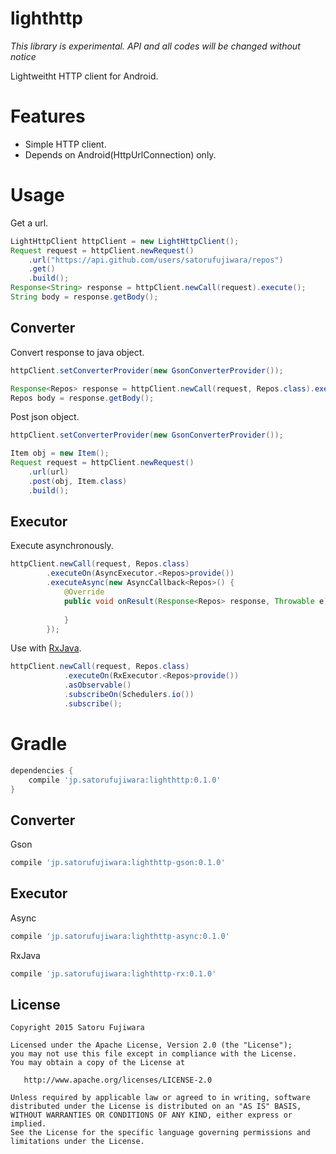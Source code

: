lighthttp
===

*This library is experimental. API and all codes will be changed without notice*

Lightweitht HTTP client for Android.

# Features
* Simple HTTP client. 
* Depends on Android(HttpUrlConnection) only.

# Usage

Get a url.
```java
LightHttpClient httpClient = new LightHttpClient();
Request request = httpClient.newRequest()
    .url("https://api.github.com/users/satorufujiwara/repos")
    .get()
    .build();
Response<String> response = httpClient.newCall(request).execute();
String body = response.getBody();
```

## Converter

Convert response to java object.
```java
httpClient.setConverterProvider(new GsonConverterProvider());

Response<Repos> response = httpClient.newCall(request, Repos.class).execute();
Repos body = response.getBody();
```

Post json object.
```java
httpClient.setConverterProvider(new GsonConverterProvider());

Item obj = new Item();
Request request = httpClient.newRequest()
    .url(url)
    .post(obj, Item.class)
    .build();
```

## Executor

Execute asynchronously.
```java
httpClient.newCall(request, Repos.class)
        .executeOn(AsyncExecutor.<Repos>provide())
        .executeAsync(new AsyncCallback<Repos>() {
            @Override
            public void onResult(Response<Repos> response, Throwable e) {
                
            }
        });
```
Use with [RxJava](https://github.com/ReactiveX/RxJava).
```java
httpClient.newCall(request, Repos.class)
            .executeOn(RxExecutor.<Repos>provide())
            .asObservable()
            .subscribeOn(Schedulers.io())
            .subscribe();
```


# Gradle

```groovy
dependencies {
    compile 'jp.satorufujiwara:lighthttp:0.1.0'
}
```

## Converter
Gson
```groovy
compile 'jp.satorufujiwara:lighthttp-gson:0.1.0'
```

## Executor
Async
```groovy
compile 'jp.satorufujiwara:lighthttp-async:0.1.0'
```
RxJava
```groovy
compile 'jp.satorufujiwara:lighthttp-rx:0.1.0'
```


License
-------
    Copyright 2015 Satoru Fujiwara

    Licensed under the Apache License, Version 2.0 (the "License");
    you may not use this file except in compliance with the License.
    You may obtain a copy of the License at

       http://www.apache.org/licenses/LICENSE-2.0

    Unless required by applicable law or agreed to in writing, software
    distributed under the License is distributed on an "AS IS" BASIS,
    WITHOUT WARRANTIES OR CONDITIONS OF ANY KIND, either express or implied.
    See the License for the specific language governing permissions and
    limitations under the License.
